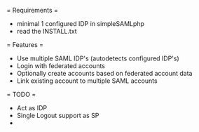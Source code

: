 = Requirements = 

 - minimal 1 configured IDP in simpleSAMLphp
 - read the INSTALL.txt

= Features = 

 - Use multiple SAML IDP's (autodetects configured IDP's)
 - Login with federated accounts
 - Optionally create accounts based on federated account data
 - Link existing account to multiple SAML accounts 


= TODO = 

 - Act as IDP
 - Single Logout support as SP
 - 